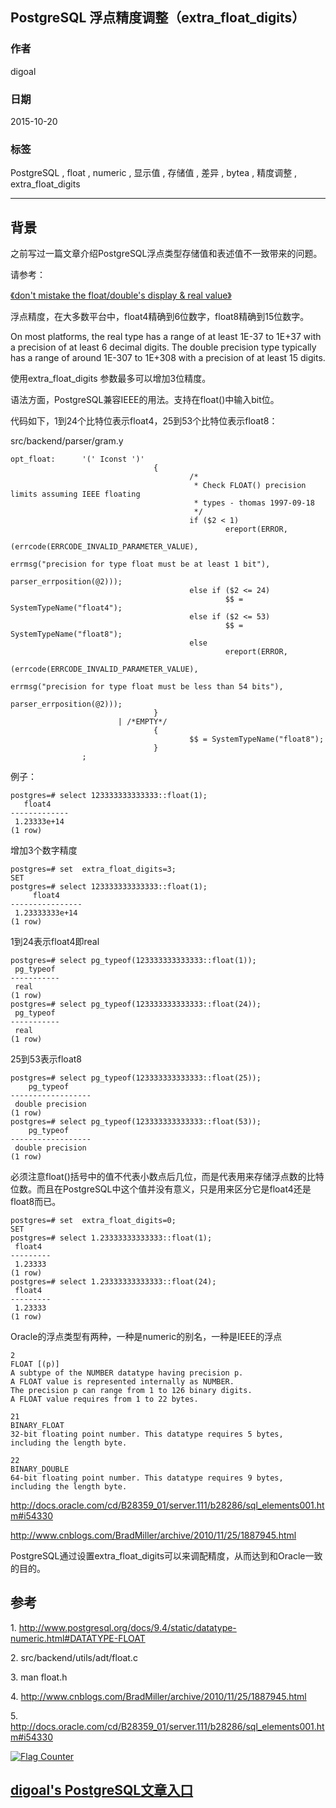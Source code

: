## PostgreSQL 浮点精度调整（extra_float_digits） 
                                                                                                                                                                               
### 作者                                                                                                                                                              
digoal                                                                                                                                                              
                                                                                                                                                              
### 日期                                                                                                                                                               
2015-10-20                                                                                                                                                   
                                                                                                                                                                
### 标签                                                                                                                                                              
PostgreSQL , float , numeric , 显示值 , 存储值 , 差异 , bytea , 精度调整 , extra_float_digits      
                                                                                                                                                                          
----                                                                                                                                                                          
                                                                                                                                                                           
## 背景                                                                                                   
之前写过一篇文章介绍PostgreSQL浮点类型存储值和表述值不一致带来的问题。  
  
请参考：  
  
[《don't mistake the float/double's display & real value》](../201503/20150313_01.md)    
  
浮点精度，在大多数平台中，float4精确到6位数字，float8精确到15位数字。  
  
On most platforms, the real type has a range of at least 1E-37 to 1E+37 with a precision of at least 6 decimal digits. The double precision type typically has a range of around 1E-307 to 1E+308 with a precision of at least 15 digits.  
  
使用extra_float_digits 参数最多可以增加3位精度。  
  
语法方面，PostgreSQL兼容IEEE的用法。支持在float()中输入bit位。  
  
代码如下，1到24个比特位表示float4，25到53个比特位表示float8：  
  
src/backend/parser/gram.y  
  
```  
opt_float:      '(' Iconst ')'  
                                {  
                                        /*  
                                         * Check FLOAT() precision limits assuming IEEE floating  
                                         * types - thomas 1997-09-18  
                                         */  
                                        if ($2 < 1)  
                                                ereport(ERROR,  
                                                                (errcode(ERRCODE_INVALID_PARAMETER_VALUE),  
                                                                 errmsg("precision for type float must be at least 1 bit"),  
                                                                 parser_errposition(@2)));  
                                        else if ($2 <= 24)  
                                                $$ = SystemTypeName("float4");  
                                        else if ($2 <= 53)  
                                                $$ = SystemTypeName("float8");  
                                        else  
                                                ereport(ERROR,  
                                                                (errcode(ERRCODE_INVALID_PARAMETER_VALUE),  
                                                                 errmsg("precision for type float must be less than 54 bits"),  
                                                                 parser_errposition(@2)));  
                                }  
                        | /*EMPTY*/  
                                {  
                                        $$ = SystemTypeName("float8");  
                                }  
                ;  
```  
  
例子：  
  
```  
postgres=# select 123333333333333::float(1);  
   float4      
-------------  
 1.23333e+14  
(1 row)  
```  
  
增加3个数字精度  
  
```  
postgres=# set  extra_float_digits=3;  
SET  
postgres=# select 123333333333333::float(1);  
     float4       
----------------  
 1.23333333e+14  
(1 row)  
```  
  
1到24表示float4即real  
  
```  
postgres=# select pg_typeof(123333333333333::float(1));  
 pg_typeof   
-----------  
 real  
(1 row)  
postgres=# select pg_typeof(123333333333333::float(24));  
 pg_typeof   
-----------  
 real  
(1 row)  
```  
  
25到53表示float8  
  
```  
postgres=# select pg_typeof(123333333333333::float(25));  
    pg_typeof       
------------------  
 double precision  
(1 row)  
postgres=# select pg_typeof(123333333333333::float(53));  
    pg_typeof       
------------------  
 double precision  
(1 row)  
```  
  
必须注意float()括号中的值不代表小数点后几位，而是代表用来存储浮点数的比特位数。而且在PostgreSQL中这个值并没有意义，只是用来区分它是float4还是float8而已。  
  
```  
postgres=# set  extra_float_digits=0;  
SET  
postgres=# select 1.23333333333333::float(1);  
 float4    
---------  
 1.23333  
(1 row)  
postgres=# select 1.23333333333333::float(24);  
 float4    
---------  
 1.23333  
(1 row)  
```  
  
Oracle的浮点类型有两种，一种是numeric的别名，一种是IEEE的浮点  
  
```  
2  
FLOAT [(p)]  
A subtype of the NUMBER datatype having precision p.   
A FLOAT value is represented internally as NUMBER.   
The precision p can range from 1 to 126 binary digits.   
A FLOAT value requires from 1 to 22 bytes.  
  
21  
BINARY_FLOAT  
32-bit floating point number. This datatype requires 5 bytes, including the length byte.  
  
22  
BINARY_DOUBLE  
64-bit floating point number. This datatype requires 9 bytes, including the length byte.  
```  
  
http://docs.oracle.com/cd/B28359_01/server.111/b28286/sql_elements001.htm#i54330  
  
http://www.cnblogs.com/BradMiller/archive/2010/11/25/1887945.html  
  
PostgreSQL通过设置extra_float_digits可以来调配精度，从而达到和Oracle一致的目的。  
  
## 参考  
1\. http://www.postgresql.org/docs/9.4/static/datatype-numeric.html#DATATYPE-FLOAT  
  
2\. src/backend/utils/adt/float.c  
  
3\. man float.h  
  
4\. http://www.cnblogs.com/BradMiller/archive/2010/11/25/1887945.html  
  
5\. http://docs.oracle.com/cd/B28359_01/server.111/b28286/sql_elements001.htm#i54330  
  
<a rel="nofollow" href="http://info.flagcounter.com/h9V1"  ><img src="http://s03.flagcounter.com/count/h9V1/bg_FFFFFF/txt_000000/border_CCCCCC/columns_2/maxflags_12/viewers_0/labels_0/pageviews_0/flags_0/"  alt="Flag Counter"  border="0"  ></a>  
  
  
  
  
## [digoal's PostgreSQL文章入口](https://github.com/digoal/blog/blob/master/README.md "22709685feb7cab07d30f30387f0a9ae")
  
